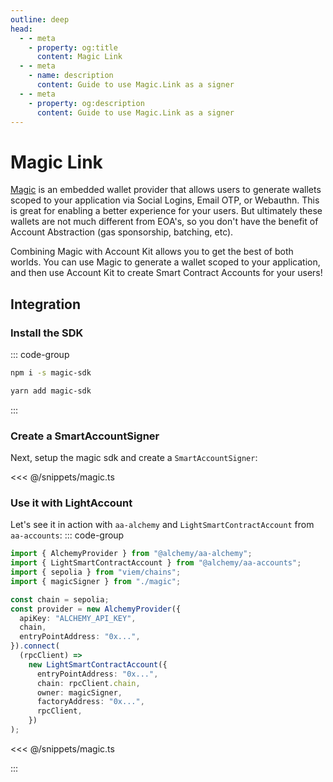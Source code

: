 ```yaml
---
outline: deep
head:
  - - meta
    - property: og:title
      content: Magic Link
  - - meta
    - name: description
      content: Guide to use Magic.Link as a signer
  - - meta
    - property: og:description
      content: Guide to use Magic.Link as a signer
---
```


# Magic Link

[Magic](https://magic.link) is an embedded wallet provider that allows users to generate wallets scoped to your application via Social Logins, Email OTP, or Webauthn. This is great for enabling a better experience for your users. But ultimately these wallets are not much different from EOA's, so you don't have the benefit of Account Abstraction (gas sponsorship, batching, etc).

Combining Magic with Account Kit allows you to get the best of both worlds. You can use Magic to generate a wallet scoped to your application, and then use Account Kit to create Smart Contract Accounts for your users!

## Integration

### Install the SDK

::: code-group

```bash [npm]
npm i -s magic-sdk
```

```bash [yarn]
yarn add magic-sdk
```

:::

### Create a SmartAccountSigner

Next, setup the magic sdk and create a `SmartAccountSigner`:

<<< @/snippets/magic.ts

### Use it with LightAccount

Let's see it in action with `aa-alchemy` and `LightSmartContractAccount` from `aa-accounts`:
::: code-group

```ts [example.ts]
import { AlchemyProvider } from "@alchemy/aa-alchemy";
import { LightSmartContractAccount } from "@alchemy/aa-accounts";
import { sepolia } from "viem/chains";
import { magicSigner } from "./magic";

const chain = sepolia;
const provider = new AlchemyProvider({
  apiKey: "ALCHEMY_API_KEY",
  chain,
  entryPointAddress: "0x...",
}).connect(
  (rpcClient) =>
    new LightSmartContractAccount({
      entryPointAddress: "0x...",
      chain: rpcClient.chain,
      owner: magicSigner,
      factoryAddress: "0x...",
      rpcClient,
    })
);
```

<<< @/snippets/magic.ts

:::
